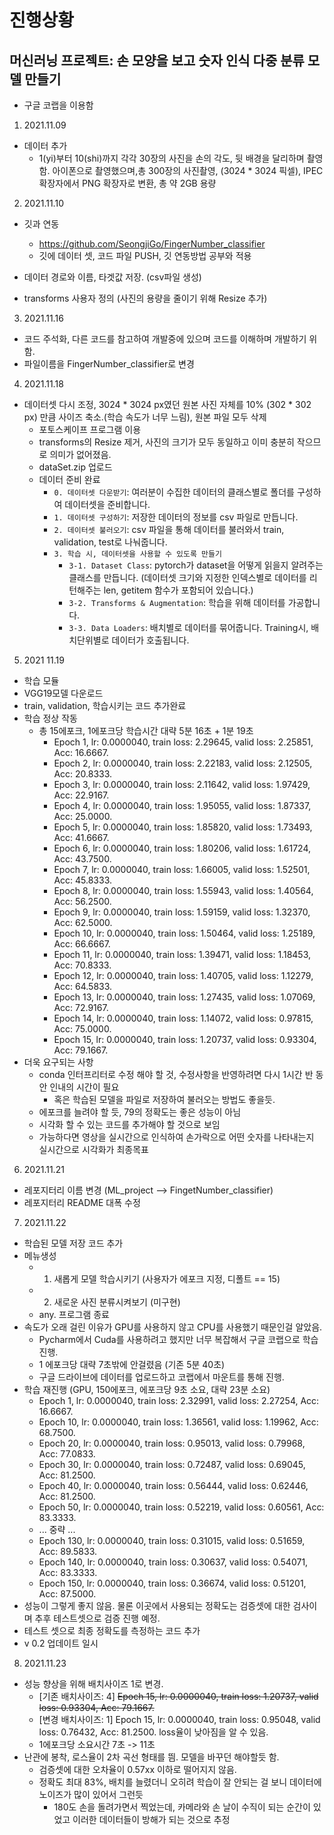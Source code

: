 # 진행상황
## 머신러닝 프로젝트: 손 모양을 보고 숫자 인식 다중 분류 모델 만들기
- 구글 코랩을 이용함

1. 2021.11.09
- 데이터 추가
    - 1(yi)부터 10(shi)까지 각각 30장의 사진을 손의 각도, 뒷 배경을 달리하며 촬영함. 아이폰으로 촬영했으며,총 300장의 사진촬영, (3024 * 3024 픽셀), IPEC확장자에서 PNG 확장자로 변환, 총 약 2GB 용량

2. 2021.11.10
- 깃과 연동
    - https://github.com/SeongjiGo/FingerNumber_classifier
    - 깃에 데이터 셋, 코드 파일 PUSH, 깃 연동방법 공부와 적용
- 데이터 경로와 이름, 타겟값 저장. (csv파일 생성)

- transforms 사용자 정의 (사진의 용량을 줄이기 위해 Resize 추가)

3. 2021.11.16
- 코드 주석화, 다른 코드를 참고하여 개발중에 있으며 코드를 이해하며 개발하기 위함.
- 파일이름을 FingerNumber_classifier로 변경

4. 2021.11.18
- 데이터셋 다시 조정, 3024 * 3024 px였던 원본 사진 자체를 10% (302 * 302 px) 만큼 사이즈 축소.(학습 속도가 너무 느림), 원본 파일 모두 삭제
    - 포토스케이프 프로그램 이용
    - transforms의 Resize 제거, 사진의 크기가 모두 동일하고 이미 충분히 작으므로 의미가 없어졌음. 
    - dataSet.zip 업로드
    - 데이터 준비 완료
        - `0. 데이터셋 다운받기`: 여러분이 수집한 데이터의 클래스별로 폴더를 구성하여 데이터셋을 준비합니다.
        - `1. 데이터셋 구성하기`: 저장한 데이터의 정보를 csv 파일로 만듭니다.
        - `2. 데이터셋 불러오기`: csv 파일을 통해 데이터를 불러와서 train, validation, test로 나눠줍니다.
        - `3. 학습 시, 데이터셋을 사용할 수 있도록 만들기`
            - `3-1. Dataset Class`: pytorch가 dataset을 어떻게 읽을지 알려주는 클래스를 만듭니다. (데이터셋 크기와 지정한 인덱스별로 데이터를 리턴해주는 len, getitem 함수가 포함되어 있습니다.)
            - `3-2. Transforms & Augmentation`: 학습을 위해 데이터를 가공합니다.
            - `3-3. Data Loaders`: 배치별로 데이터를 묶어줍니다. Training시, 배치단위별로 데이터가 호출됩니다. 

5. 2021 11.19
- 학습 모듈
- VGG19모델 다운로드 
- train, validation, 학습시키는 코드 추가완료
- 학습 정상 작동
  - 총 15에포크, 1에포크당 학습시간 대략 5분 16초 + 1분 19초 
    - Epoch 1, lr: 0.0000040, train loss: 2.29645, valid loss: 2.25851, Acc: 16.6667.
    - Epoch 2, lr: 0.0000040, train loss: 2.22183, valid loss: 2.12505, Acc: 20.8333.
    - Epoch 3, lr: 0.0000040, train loss: 2.11642, valid loss: 1.97429, Acc: 22.9167.
    - Epoch 4, lr: 0.0000040, train loss: 1.95055, valid loss: 1.87337, Acc: 25.0000.
    - Epoch 5, lr: 0.0000040, train loss: 1.85820, valid loss: 1.73493, Acc: 41.6667.
    - Epoch 6, lr: 0.0000040, train loss: 1.80206, valid loss: 1.61724, Acc: 43.7500.
    - Epoch 7, lr: 0.0000040, train loss: 1.66005, valid loss: 1.52501, Acc: 45.8333.
    - Epoch 8, lr: 0.0000040, train loss: 1.55943, valid loss: 1.40564, Acc: 56.2500.
    - Epoch 9, lr: 0.0000040, train loss: 1.59159, valid loss: 1.32370, Acc: 62.5000.
    - Epoch 10, lr: 0.0000040, train loss: 1.50464, valid loss: 1.25189, Acc: 66.6667.
    - Epoch 11, lr: 0.0000040, train loss: 1.39471, valid loss: 1.18453, Acc: 70.8333.
    - Epoch 12, lr: 0.0000040, train loss: 1.40705, valid loss: 1.12279, Acc: 64.5833.
    - Epoch 13, lr: 0.0000040, train loss: 1.27435, valid loss: 1.07069, Acc: 72.9167.
    - Epoch 14, lr: 0.0000040, train loss: 1.14072, valid loss: 0.97815, Acc: 75.0000.
    - Epoch 15, lr: 0.0000040, train loss: 1.20737, valid loss: 0.93304, Acc: 79.1667.
- 더욱 요구되는 사항
  - conda 인터프리터로 수정 해야 할 것, 수정사항을 반영하려면 다시 1시간 반 동안 인내의 시간이 필요
    - 혹은 학습된 모델을 파일로 저장하여 불러오는 방법도 좋을듯.
  - 에포크를 늘려야 할 듯, 79의 정확도는 좋은 성능이 아님
  - 시각화 할 수 있는 코드를 추가해야 할 것으로 보임
  - 가능하다면 영상을 실시간으로 인식하여 손가락으로 어떤 숫자를 나타내는지 실시간으로 시각화가 최종목표

6. 2021.11.21
- 레포지터리 이름 변경 (ML_project --> FingetNumber_classifier)
- 레포지터리 README 대폭 수정

7. 2021.11.22
- 학습된 모델 저장 코드 추가
- 메뉴생성
  - 1. 새롭게 모델 학습시키기 (사용자가 에포크 지정, 디폴트 == 15)
  - 2. 새로운 사진 분류시켜보기 (미구현)
  - any. 프로그램 종료
- 속도가 오래 걸린 이유가 GPU를 사용하지 않고 CPU를 사용했기 때문인걸 알았음.
  - Pycharm에서 Cuda를 사용하려고 했지만 너무 복잡해서 구글 코랩으로 학습 진행.
  - 1 에포크당 대략 7초밖에 안걸렸음 (기존 5분 40초)
  - 구글 드라이브에 데이터를 업로드하고 코랩에서 마운트를 통해 진행.
- 학습 재진행 (GPU, 150에포크, 에포크당 9초 소요, 대략 23분 소요)
  - Epoch 1, lr: 0.0000040, train loss: 2.32991, valid loss: 2.27254, Acc: 16.6667.
  - Epoch 10, lr: 0.0000040, train loss: 1.36561, valid loss: 1.19962, Acc: 68.7500.
  - Epoch 20, lr: 0.0000040, train loss: 0.95013, valid loss: 0.79968, Acc: 77.0833.
  - Epoch 30, lr: 0.0000040, train loss: 0.72487, valid loss: 0.69045, Acc: 81.2500.
  - Epoch 40, lr: 0.0000040, train loss: 0.56444, valid loss: 0.62446, Acc: 81.2500.
  - Epoch 50, lr: 0.0000040, train loss: 0.52219, valid loss: 0.60561, Acc: 83.3333.
  - ... 중략 ...
  - Epoch 130, lr: 0.0000040, train loss: 0.31015, valid loss: 0.51659, Acc: 89.5833.
  - Epoch 140, lr: 0.0000040, train loss: 0.30637, valid loss: 0.54071, Acc: 83.3333.
  - Epoch 150, lr: 0.0000040, train loss: 0.36674, valid loss: 0.51201, Acc: 87.5000.
- 성능이 그렇게 좋지 않음. 물론 이곳에서 사용되는 정확도는 검증셋에 대한 검사이며 추후 테스트셋으로 검증 진행 예정.
- 테스트 셋으로 최종 정확도를 측정하는 코드 추가
- v 0.2 업데이트 일시

8. 2021.11.23
- 성능 향상을 위해 배치사이즈 1로 변경.
    - [기존 배치사이즈: 4] ~~Epoch 15, lr: 0.0000040, train loss: 1.20737, valid loss: 0.93304, Acc: 79.1667.~~
    - [변경 배치사이즈: 1] Epoch 15, lr: 0.0000040, train loss: 0.95048, valid loss: 0.76432, Acc: 81.2500. loss율이 낮아짐을 알 수 있음.
    - 1에포크당 소요시간 7초 -> 11초 
- 난관에 봉착, 로스율이 2차 곡선 형태를 띔. 모델을 바꾸던 해야할듯 함. 
    - 검증셋에 대한 오차율이 0.57xx 이하로 떨어지지 않음.
    - 정확도 최대 83%, 배치를 늘렸더니 오히려 학습이 잘 안되는 걸 보니 데이터에 노이즈가 많이 있어서 그런듯
        - 180도 손을 돌려가면서 찍었는데, 카메라와 손 날이 수직이 되는 순간이 있었고 이러한 데이터들이 방해가 되는 것으로 추정
